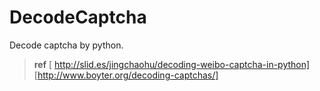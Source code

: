 DecodeCaptcha
=============

Decode captcha by python.

> **ref** 
    [<i class="icon-share"></i> http://slid.es/jingchaohu/decoding-weibo-captcha-in-python]
    [http://www.boyter.org/decoding-captchas/]
